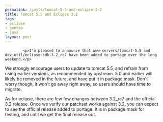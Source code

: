 ```yaml
--- 
permalink: /posts/tomcat-5-5-and-eclipse-3-2
title: Tomcat 5.5 and Eclipse 3.2
tags: 
- eclipse
- gentoo
- java
layout: post
---
```


			<p>I'm pleased to announce that www-servers/tomcat-5.5 and dev-util/eclipse-sdk-3.2_rc7 have been added to portage over the long weekend.</p>

<p>We strongly encourage users to update to tomcat 5.5, and refrain from using earlier versions, as recommended by upstream. 5.0 and earlier will likely be removed in the future, and have put it in package.mask. Don't worry though, it won't go away right away, so users should have time to migrate.</p>

<p>As for eclipse, there are few few changes between 3.2_rc7 and the official 3.2 release. Once we verify our patchset works against 3.2, you can expect to see the official release added to portage. It is in package.mask for testing, and until we get the final release out.</p>					